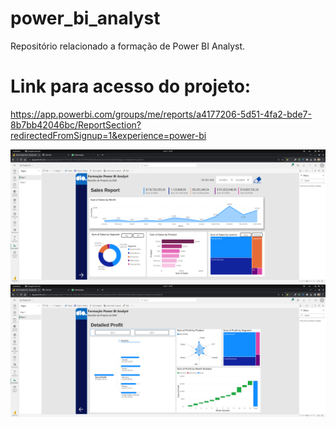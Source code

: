# power_bi_analyst

Repositório relacionado a formação de Power BI Analyst.

# Link para acesso do projeto: 
https://app.powerbi.com/groups/me/reports/a4177206-5d51-4fa2-bde7-8b7bb42046bc/ReportSection?redirectedFromSignup=1&experience=power-bi

<p align="center">
  <img src="./dio-print-1.png" width="1000" title="first page">
  <img src="dio-print-2.png" width="1000" alt="second page">
</p>
